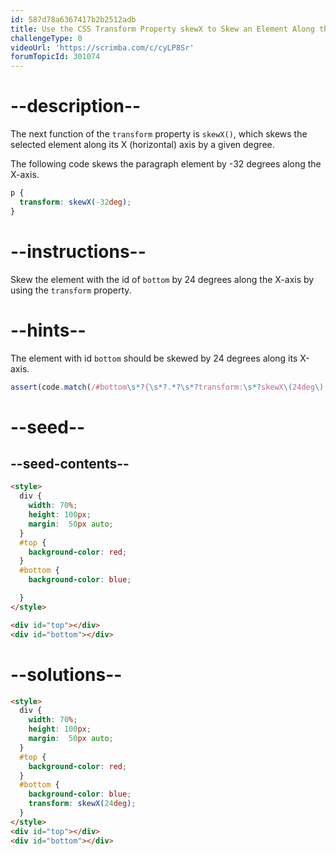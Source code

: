 ```yaml
---
id: 587d78a6367417b2b2512adb
title: Use the CSS Transform Property skewX to Skew an Element Along the X-Axis
challengeType: 0
videoUrl: 'https://scrimba.com/c/cyLP8Sr'
forumTopicId: 301074
---
```


# --description--

The next function of the `transform` property is `skewX()`, which skews the selected element along its X (horizontal) axis by a given degree.

The following code skews the paragraph element by -32 degrees along the X-axis.

```css
p {
  transform: skewX(-32deg);
}
```

# --instructions--

Skew the element with the id of `bottom` by 24 degrees along the X-axis by using the `transform` property.

# --hints--

The element with id `bottom` should be skewed by 24 degrees along its X-axis.

```js
assert(code.match(/#bottom\s*?{\s*?.*?\s*?transform:\s*?skewX\(24deg\);/g));
```

# --seed--

## --seed-contents--

```html
<style>
  div {
    width: 70%;
    height: 100px;
    margin:  50px auto;
  }
  #top {
    background-color: red;
  }
  #bottom {
    background-color: blue;

  }
</style>

<div id="top"></div>
<div id="bottom"></div>
```

# --solutions--

```html
<style>
  div {
    width: 70%;
    height: 100px;
    margin:  50px auto;
  }
  #top {
    background-color: red;
  }
  #bottom {
    background-color: blue;
    transform: skewX(24deg);
  }
</style>
<div id="top"></div>
<div id="bottom"></div>
```
